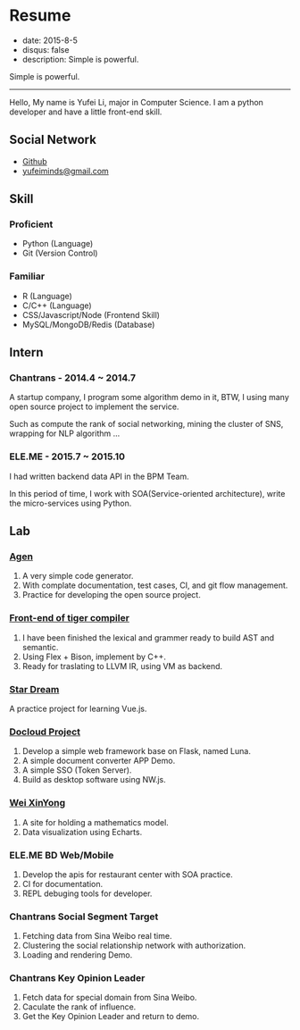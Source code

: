 # Resume

- date: 2015-8-5
- disqus: false
- description: Simple is powerful.

Simple is powerful.

---

Hello, My name is Yufei Li, major in Computer Science. I am a python developer and have a little front-end skill.

## Social Network

* [Github](https://github.com/yufeiminds "Github")
* <yufeiminds@gmail.com>

## Skill

### Proficient

* Python (Language)
* Git (Version Control)

### Familiar

* R (Language)
* C/C++ (Language)
* CSS/Javascript/Node (Frontend Skill)
* MySQL/MongoDB/Redis (Database)

## Intern

### Chantrans - 2014.4 ~ 2014.7

A startup company, I program some algorithm demo in it, BTW, I using many open source project to implement the service.

Such as compute the rank of social networking, mining the cluster of SNS, wrapping for NLP algorithm ...

### ELE.ME - 2015.7 ~ 2015.10

I had written backend data API in the BPM Team.

In this period of time, I work with SOA(Service-oriented architecture), write the micro-services using Python.

## Lab

### [Agen](https://github.com/yufeiminds/agen)

1. A very simple code generator.
2. With complate documentation, test cases, CI, and git flow management.
3. Practice for developing the open source project.

### [Front-end of tiger compiler](http://yufeiminds.github.io/tiger)

1. I have been finished the lexical and grammer ready to build AST and semantic.
2. Using Flex + Bison, implement by C++.
3. Ready for traslating to LLVM IR, using VM as backend.

### [Star Dream](http://139.196.37.224/star-dream/)

A practice project for learning Vue.js.

### [Docloud Project](http://139.196.37.224/docloud/)

1. Develop a simple web framework base on Flask, named Luna.
2. A simple document converter APP Demo.
3. A simple SSO (Token Server).
4. Build as desktop software using NW.js.

### [Wei XinYong](http://139.196.37.224:8000/)

1. A site for holding a mathematics model.
2. Data visualization using Echarts.

### ELE.ME BD Web/Mobile

1. Develop the apis for restaurant center with SOA practice.
2. CI for documentation.
3. REPL debuging tools for developer.

### Chantrans Social Segment Target

1. Fetching data from Sina Weibo real time.
2. Clustering the social relationship network with authorization.
3. Loading and rendering Demo.

### Chantrans Key Opinion Leader

1. Fetch data for special domain from Sina Weibo.
2. Caculate the rank of influence.
3. Get the Key Opinion Leader and return to demo.

